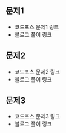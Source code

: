 ## 문제1

- 코드포스 문제1 링크
- 블로그 풀이 링크

## 문제2

- 코드포스 문제2 링크
- 블로그 풀이 링크

## 문제3

- 코드포스 문제3 링크
- 블로그 풀이 링크

